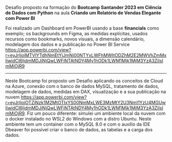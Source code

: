 Desafio proposto na formação do **Bootcamp Santander 2023 em Ciência de Dados com Python** na aula **Criando um Relatório de Vendas Elegante com Power BI** 

Foi realizado um Dashboard em PowerBI usando a base **financials** como exemplo; os backgrounds em Figma, as medidas explícitas, usados recursos como bookmarks, novos visuais, a dimensão calendário, modelagem dos dados e a publicação no Power BI Service <https://app.powerbi.com/view?r=eyJrIjoiMTVlYTdhNmEtYjJmNi00NTYxLWFhMWItODZhM2E2MWVhZmMxIiwidCI6IjdmMDJiNjQwLWFiNTAtNDY4My1hODk1LWM1Mjk1MjM3YzA3ZiIsImMiOjR9>


---
Neste Bootcamp foi proposto um Desafio aplicando os conceitos de Cloud na Azure, conexão com o banco de dados MySQL, tratamento de dados, modelagem de dados, medidas em DAX, visualização e a sua publicação na nuvem <https://app.powerbi.com/view?r=eyJrIjoiOTZiNzk1M2MtOTIxYS00NmMxLWE3MzMtY2U3NmI1YzU4MGUwIiwidCI6IjdmMDJiNjQwLWFiNTAtNDY4My1hODk1LWM1Mjk1MjM3YzA3ZiIsImMiOjR9>.
Fiz um pouco diferente: simulei um ambiente local da nuvem com o docker instalado no WSL2 do Windows com a distro Ubuntu.
Neste ambiente tem um container com o MySQL 8.0 e com o auxílio da IDE Dbeaver foi possível criar o banco de dados, as tabelas e a carga dos dados.